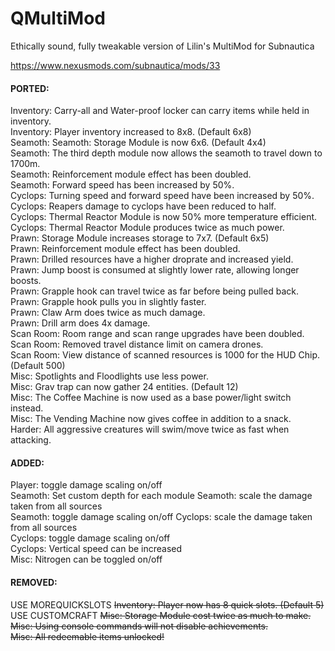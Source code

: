 # QMultiMod
Ethically sound, fully tweakable version of Lilin's MultiMod for Subnautica

https://www.nexusmods.com/subnautica/mods/33

#### PORTED:  
Inventory: Carry-all and Water-proof locker can carry items while held in inventory.  
Inventory: Player inventory increased to 8x8. (Default 6x8)  
Seamoth: Seamoth: Storage Module is now 6x6. (Default 4x4)  
Seamoth: The third depth module now allows the seamoth to travel down to 1700m.  
Seamoth: Reinforcement module effect has been doubled.  
Seamoth: Forward speed has been increased by 50%.  
Cyclops: Turning speed and forward speed have been increased by 50%.  
Cyclops: Reapers damage to cyclops have been reduced to half.  
Cyclops: Thermal Reactor Module is now 50% more temperature efficient.  
Cyclops: Thermal Reactor Module produces twice as much power.  
Prawn: Storage Module increases storage to 7x7. (Default 6x5)  
Prawn: Reinforcement module effect has been doubled.  
Prawn: Drilled resources have a higher droprate and increased yield.  
Prawn: Jump boost is consumed at slightly lower rate, allowing longer boosts.  
Prawn: Grapple hook can travel twice as far before being pulled back.  
Prawn: Grapple hook pulls you in slightly faster.  
Prawn: Claw Arm does twice as much damage.  
Prawn: Drill arm does 4x damage.  
Scan Room: Room range and scan range upgrades have been doubled.  
Scan Room: Removed travel distance limit on camera drones.  
Scan Room: View distance of scanned resources is 1000 for the HUD Chip. (Default 500)  
Misc: Spotlights and Floodlights use less power.  
Misc: Grav trap can now gather 24 entities. (Default 12)  
Misc: The Coffee Machine is now used as a base power/light switch instead.  
Misc: The Vending Machine now gives coffee in addition to a snack.  
Harder: All aggressive creatures will swim/move twice as fast when attacking.  


#### ADDED:  
Player: toggle damage scaling on/off  
Seamoth: Set custom depth for each module
Seamoth: scale the damage taken from all sources  
Seamoth: toggle damage scaling on/off 
Cyclops: scale the damage taken from all sources  
Cyclops: toggle damage scaling on/off  
Cyclops: Vertical speed can be increased  
Misc: Nitrogen can be toggled on/off  


#### REMOVED:  
USE MOREQUICKSLOTS ~~Inventory: Player now has 8 quick slots. (Default 5)~~  
USE CUSTOMCRAFT ~~Misc: Storage Module cost twice as much to make.~~  
~~Misc: Using console commands will not disable achievements.~~  
~~Misc: All redeemable items unlocked!~~
